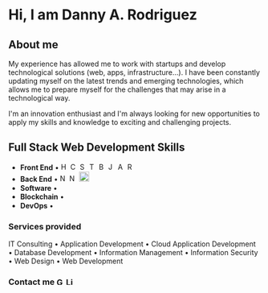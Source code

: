 # Hi, I am Danny A. Rodriguez

## About me
My experience has allowed me to work with startups and develop technological solutions (web, apps, infrastructure...). I have been constantly updating myself on the latest trends and emerging technologies, which allows me to prepare myself for the challenges that may arise in a technological way.

I'm an innovation enthusiast and I'm always looking for new opportunities to apply my skills and knowledge to exciting and challenging projects.


## Full Stack Web Development Skills
- **Front End** • <img width="15" src="https://www.cdnlogo.com/logos/h/84/html.svg" alt="Html" /> <img width="15" src="https://www.cdnlogo.com/logos/c/18/css.svg" alt="CSS" /> <img width="15" src="https://www.cdnlogo.com/logos/s/90/sass.svg" alt="Sass"> <img width="15" src="https://www.cdnlogo.com/logos/t/58/tailwind-css.svg" alt="Tailwind"> <img width="15" src="https://www.cdnlogo.com/logos/b/74/bootstrap-5.svg" alt="Bootstrap"> <img width="15" src="https://www.cdnlogo.com/logos/j/69/javascript.svg" alt="Js" /> <img width="15" src="https://www.cdnlogo.com/logos/a/51/angular.svg" alt="Angular" /> <img width="15" src="https://www.cdnlogo.com/logos/r/63/react.svg" alt="React" />
- **Back End** • <img width="15" src="https://www.cdnlogo.com/logos/n/80/next-js.svg" alt="Next JS" /> <img width="15" src="https://www.cdnlogo.com/logos/n/94/nodejs-icon.svg" alt="Nodejs" /> <img width="20" src="https://www.cdnlogo.com/logos/p/71/php.svg" alt="Php" /> <img width="15" src="https://static.cdnlogo.com/logos/p/3/python.svg"> <img width="15" src="https://www.cdnlogo.com/logos/m/78/mysql.svg"> <img width="15" src="https://www.cdnlogo.com/logos/p/93/postgresql.svg"> 
- **Software** • <img width="15" src="https://www.cdnlogo.com/logos/c/70/csharp.svg"> <img width="15" src="https://static.cdnlogo.com/logos/c/1/c-plus-plus.svg"> <img width="15" src="https://www.cdnlogo.com/logos/m/21/microsoft-sql-server.svg"> <img width="15" src="https://www.cdnlogo.com/logos/d/6/dot-net-core.svg"> <img width="15" src="https://www.cdnlogo.com/logos/b/67/blazor.svg">
- **Blockchain** • 
- **DevOps**  • <img width="15" src="https://www.cdnlogo.com/logos/a/19/aws.svg"> <img width="15" src="https://www.cdnlogo.com/logos/a/12/azure.svg">
<!-- <a href="https://cdnlogo.com/logo/azure_30734.html"><img src="https://www.cdnlogo.com/logos/a/46/azure.svg"></a> -->


### Services provided
IT Consulting • Application Development • Cloud Application Development • Database Development • Information Management • Information Security • Web Design • Web Development

### Contact me   <a href="mailto:dandemslay@gmail.com"><img width="15" src="https://www.cdnlogo.com/logos/o/14/official-gmail-icon-2020.svg" alt="Gmail" /></a> <a href="https://www.linkedin.com/in/danny-rodriguez-0b9aaa54/"><img width="15" src="https://www.cdnlogo.com/logos/l/66/linkedin-icon.svg" alt="LinkedIn" /></a>
<!--
**DannyRodriguezFSWD/DannyRodriguezFSWD** is a ✨ _special_ ✨ repository because its `README.md` (this file) appears on your GitHub profile.

Here are some ideas to get you started:

- 🔭 I’m currently working on ...
- 🌱 I’m currently learning ...
- 👯 I’m looking to collaborate on ...
- 🤔 I’m looking for help with ...
- 💬 Ask me about ...
- 📫 How to reach me: ...
- 😄 Pronouns: ...
- ⚡ Fun fact: ...
-->
